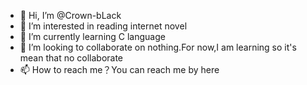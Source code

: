 - 👋 Hi, I’m @Crown-bLack
- 👀 I’m interested in reading internet novel 
- 🌱 I’m currently learning C language 
- 💞️ I’m looking to collaborate on nothing.For now,I am learning so it's mean that no collaborate
- 📫 How to reach me？You can reach me by here 

<!---
Crown-bLack/Crown-bLack is a ✨ special ✨ repository because its `README.md` (this file) appears on your GitHub profile.
You can click the Preview link to take a look at your changes.
--->
